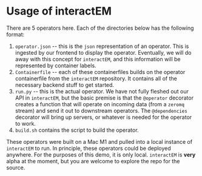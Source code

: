 # Usage of interactEM

There are 5 operators here. Each of the directories below has the following format:

1. `operator.json` --  this is the `json` representation of an operator. This is ingested by our frontend to display the operator. Eventually, we will do away with this concept for `interactEM`, and this information will be represented by container labels.
2. `Containerfile` -- each of these containerfiles builds on the operator containerfile from the `interactEM` repository. It contains all of the necessary backend stuff to get started.
3. `run.py` -- this is the actual operator. We have not fully fleshed out our API in `interactEM`, but the basic premise is that the `@operator` decorator creates a function that will operate on incoming data (from a `zeromq` stream) and send it out to downstream operators. The `@dependencies` decorator will bring up servers, or whatever is needed for the operator to work.
4. `build.sh` contains the script to build the operator.

These operators were built on a Mac M1 and pulled into a local instance of `interactEM` to run. In principle, these operators could be deployed anywhere. For the purposes of this demo, it is only local. `interactEM` is __very__ alpha at the moment, but you are welcome to explore the repo for the source.
